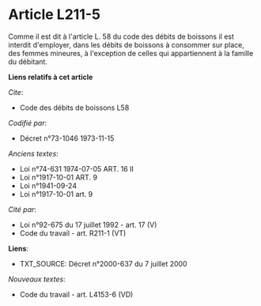 # Article L211-5

Comme il est dit à l'article L. 58 du code des débits de boissons il est interdit d'employer, dans les débits de boissons à
consommer sur place, des femmes mineures, à l'exception de celles qui appartiennent à la famille du débitant.

**Liens relatifs à cet article**

_Cite_:

  - Code des débits de boissons L58

_Codifié par_:

  - Décret n°73-1046 1973-11-15

_Anciens textes_:

  - Loi n°74-631 1974-07-05 ART. 16 II
  - Loi n°1917-10-01 ART. 9
  - Loi n°1941-09-24
  - Loi n°1917-10-01 art. 9

_Cité par_:

  - Loi n°92-675 du 17 juillet 1992 - art. 17 (V)
  - Code du travail - art. R211-1 (VT)

**Liens**:

  - TXT_SOURCE: Décret n°2000-637 du 7 juillet 2000

_Nouveaux textes_:

  - Code du travail - art. L4153-6 (VD)
